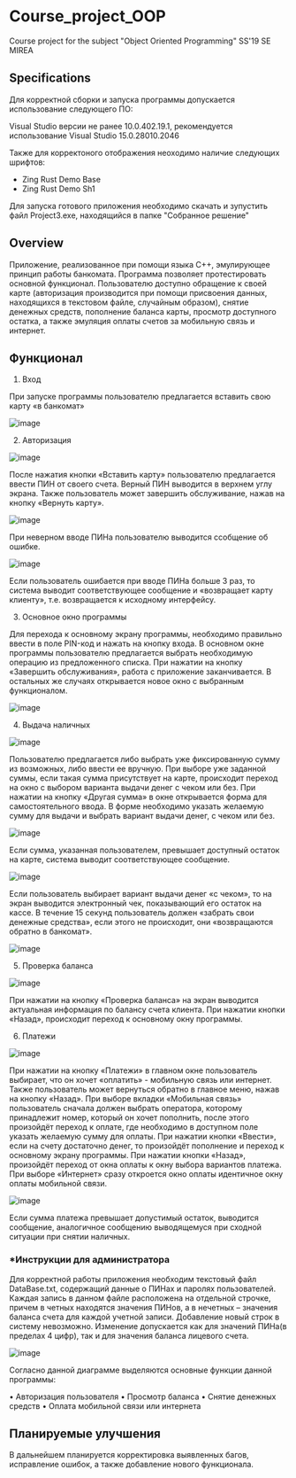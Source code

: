 # Course_project_OOP
Course project for the subject "Object Oriented Programming" SS'19 SE MIREA

## Specifications
Для корректной сборки и запуска программы допускается использование следующего ПО:

Visual Studio версии не ранее 10.0.402.19.1, рекомендуется использование Visual Studio 15.0.28010.2046

Также для корректоного отображения неоходимо наличие следующих шрифтов:

<ul>  
 <li>Zing Rust Demo Base</li>
 <li>Zing Rust Demo Sh1</li>
</ul>

Для запуска готового приложения необходимо скачать и зупустить файл Project3.exe, находящийся в папке "Собранное решение"

## Overview
Приложение, реализованное при помощи языка С++, эмулирующее принцип работы банкомата. Программа позволяет протестировать основной функционал. Пользователю доступно обращение к своей карте (авторизация производится при помощи присвоения данных, находящихся в текстовом файле, случайным образом), снятие денежных средств, пополнение баланса карты, просмотр доступного остатка, а также эмуляция оплаты счетов за мобильную связь и интернет.

## Функционал 
1. Вход

При запуске программы пользователю предлагается вставить свою карту «в банкомат»

![image](https://user-images.githubusercontent.com/55019810/154708475-f3971eaa-3cd5-41b0-9211-626cc66a869a.png)

2. Авторизация

 ![image](https://user-images.githubusercontent.com/55019810/154704607-a5d08b96-0bb3-4eac-a3b1-0e927a70037e.png)
 
После нажатия кнопки «Вставить карту» пользователю предлагается ввести ПИН от своего счета. Верный ПИН выводится в верхнем углу экрана. Также пользователь может завершить обслуживание, нажав на кнопку «Вернуть карту».

![image](https://user-images.githubusercontent.com/55019810/154704653-247220eb-7d12-4fd2-8ccb-3b900ae35c6f.png)

При неверном вводе ПИНа пользователю выводится ссобщение об ошибке.

![image](https://user-images.githubusercontent.com/55019810/154704709-d8ddf632-5b78-4638-afd8-04ea91753d17.png)

Если пользователь ошибается при вводе ПИНа больше 3 раз, то система выводит соответствующее сообщение и «возвращает карту клиенту», т.е. возвращается к исходному интерфейсу.

3. Основное окно программы

Для перехода к основному экрану программы, необходимо правильно ввести в поле PIN-код и нажать на кнопку входа.
В основном окне программы пользователю предлагается выбрать необходимую операцию из предложенного списка.
При нажатии на кнопку «Завершить обслуживания», работа с приложение заканчивается. 
В остальных же случаях открывается новое окно с выбранным функционалом.

![image](https://user-images.githubusercontent.com/55019810/154705912-f9079d73-9308-47ce-8231-a9d414df9490.png)

4.	Выдача наличных 

![image](https://user-images.githubusercontent.com/55019810/154706004-743fa609-f883-4ca3-9bee-5293eb47eec4.png)

Пользователю предлагается либо выбрать уже фиксированную сумму из возможных, либо ввести ее вручную.
При выборе уже заданной суммы, если такая сумма присутствует на карте, происходит переход на окно с выбором варианта выдачи денег с чеком или без.
При нажатии на кнопку «Другая сумма» в окне открывается форма для самостоятельного ввода.
В форме необходимо указать желаемую сумму для выдачи и выбрать вариант выдачи денег, с чеком или без. 

![image](https://user-images.githubusercontent.com/55019810/154706042-b99bb22c-ab02-4223-933e-6c4dffc65bd7.png)

Если сумма, указанная пользователем, превышает доступный остаток на карте, система выводит соответствующее сообщение.

![image](https://user-images.githubusercontent.com/55019810/154706361-fd65fb52-9d1d-4bb6-acd5-07f3de32a0fd.png)

Если пользователь выбирает вариант выдачи денег «с чеком», то на экран выводится электронный чек, показывающий его остаток на кассе. В течение 15 секунд пользователь должен «забрать свои денежные средства», если этого не происходит, они «возвращаются обратно в банкомат».

![image](https://user-images.githubusercontent.com/55019810/154706398-88b59eb8-1689-4c45-995a-4ba77edf1a86.png)

5. Проверка баланса

![image](https://user-images.githubusercontent.com/55019810/154706472-b66afe20-7ec8-4dc4-9f9d-9ebbf1df2863.png)

При нажатии на кнопку «Проверка баланса» на экран выводится актуальная информация по балансу счета клиента.
При нажатии кнопки «Назад», происходит переход к основному окну программы.

6.	Платежи

![image](https://user-images.githubusercontent.com/55019810/154706564-44a96862-7ade-4b23-af90-334fcebf1251.png)

При нажатии на кнопку «Платежи» в главном окне пользователь выбирает, что он хочет «оплатить» - мобильную связь или интернет. Также пользователь может вернуться обратно в главное меню, нажав на кнопку «Назад».
При выборе вкладки «Мобильная связь» пользователь сначала должен выбрать оператора, которому принадлежит номер, который он хочет пополнить, после этого произойдёт переход к оплате, где необходимо в доступном поле указать желаемую сумму для оплаты.
При нажатии кнопки «Ввести», если на счету достаточно денег, то произойдёт пополнение и переход к основному экрану программы. При нажатии кнопки «Назад», произойдёт переход от окна оплаты к окну выбора вариантов платежа.
При выборе «Интернет» сразу откроется окно оплаты идентичное окну оплаты мобильной связи.

![image](https://user-images.githubusercontent.com/55019810/154706644-1cb51b8e-ab2a-4b25-b305-fcf920c3deef.png)

Если сумма платежа превышает допустимый остаток, выводится сообщение, аналогичное сообщению выводящемуся при сходной ситуации при снятии наличных.

### *Инструкции для администратора
Для корректной работы приложения необходим текстовый файл DataBase.txt, содержащий данные о ПИНах и паролях пользователей. Каждая запись в данном файле расположена на отдельной строчке, причем в четных находятся значения ПИНов, а в нечетных – значения баланса счета для каждой учетной записи. Добавление новый строк в систему невозможно. Изменение допускается как для значений ПИНа(в пределах 4 цифр), так и для значения баланса лицевого счета.


![image](https://user-images.githubusercontent.com/55019810/154749150-82910368-8142-473e-acce-0b69bd24ab40.png)

Согласно данной диаграмме выделяются основные функции данной программы: 

•	Авторизация пользователя
•	Просмотр баланса 
•	Снятие денежных средств 
•	Оплата мобильной связи или интернета

## Планируемые улучшения

В дальнейшем планируется корректировка выявленных багов, исправление ошибок, а также добавление нового функционала.

